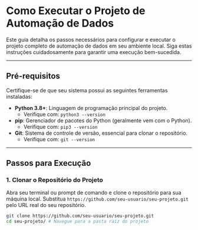 # Como Executar o Projeto de Automação de Dados

Este guia detalha os passos necessários para configurar e executar o projeto completo de automação de dados em seu ambiente local. Siga estas instruções cuidadosamente para garantir uma execução bem-sucedida.

---

## Pré-requisitos

Certifique-se de que seu sistema possui as seguintes ferramentas instaladas:

* **Python 3.8+**: Linguagem de programação principal do projeto.
    * Verifique com: `python3 --version`
* **pip**: Gerenciador de pacotes do Python (geralmente vem com o Python).
    * Verifique com: `pip3 --version`
* **Git**: Sistema de controle de versão, essencial para clonar o repositório.
    * Verifique com: `git --version`

---

## Passos para Execução

### 1. Clonar o Repositório do Projeto

Abra seu terminal ou prompt de comando e clone o repositório para sua máquina local. Substitua `https://github.com/seu-usuario/seu-projeto.git` pelo URL real do seu repositório.

```bash
git clone https://github.com/seu-usuario/seu-projeto.git
cd seu-projeto/ # Navegue para a pasta raiz do projeto